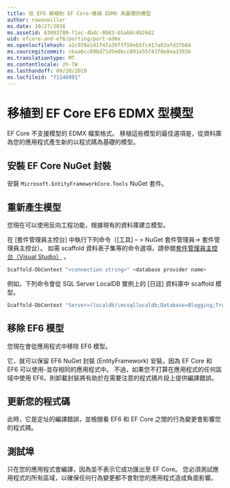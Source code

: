 ```yaml
---
title: 從 EF6 移植到 EF Core-移植 EDMX 為基礎的模型
author: rowanmiller
ms.date: 10/27/2016
ms.assetid: 63003709-f1ec-4bdc-8083-65a60c4826d2
uid: efcore-and-ef6/porting/port-edmx
ms.openlocfilehash: a1c978e141f47a39fff59eb5fc417a63afd37b04
ms.sourcegitcommit: cbaa6cc89bd71d5e0bcc891e55743f0e8ea3393b
ms.translationtype: MT
ms.contentlocale: zh-TW
ms.lasthandoff: 09/20/2019
ms.locfileid: "71148991"
---
```

# <a name="porting-an-ef6-edmx-based-model-to-ef-core"></a>移植到 EF Core EF6 EDMX 型模型

EF Core 不支援模型的 EDMX 檔案格式。 移植這些模型的最佳選項是，從資料庫為您的應用程式產生新的以程式碼為基礎的模型。

## <a name="install-ef-core-nuget-packages"></a>安裝 EF Core NuGet 封裝

安裝 `Microsoft.EntityFrameworkCore.Tools` NuGet 套件。

## <a name="regenerate-the-model"></a>重新產生模型

您現在可以使用反向工程功能，根據現有的資料庫建立模型。

在 [套件管理員主控台] 中執行下列命令（[工具] – > NuGet 套件管理員-> 套件管理員主控台）。 如需 scaffold 資料表子集等的命令選項，請參閱[套件管理員主控台（Visual Studio）](../../core/miscellaneous/cli/powershell.md) 。

``` powershell
Scaffold-DbContext "<connection string>" <database provider name>
```

例如，下列命令會從 SQL Server LocalDB 實例上的 [日誌] 資料庫中 scaffold 模型。

``` powershell
Scaffold-DbContext "Server=(localdb)\mssqllocaldb;Database=Blogging;Trusted_Connection=True;" Microsoft.EntityFrameworkCore.SqlServer
```

## <a name="remove-ef6-model"></a>移除 EF6 模型

您現在會從應用程式中移除 EF6 模型。

它，就可以保留 EF6 NuGet 封裝 (EntityFramework) 安裝，因為 EF Core 和 EF6 可以使用-並存相同的應用程式中。 不過，如果您不打算在應用程式的任何區域中使用 EF6，則卸載封裝將有助於在需要注意的程式碼片段上提供編譯錯誤。

## <a name="update-your-code"></a>更新您的程式碼

此時，它是定址的編譯錯誤，並檢閱看 EF6 和 EF Core 之間的行為變更會影響您的程式碼。

## <a name="test-the-port"></a>測試埠

只在您的應用程式會編譯，因為並不表示它成功匯出至 EF Core。 您必須測試應用程式的所有區域，以確保任何行為變更都不會對您的應用程式造成負面影響。
